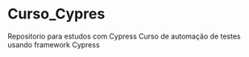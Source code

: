 # Curso_Cypres
Repositorio para estudos com Cypress
Curso de automação de testes usando framework Cypress
